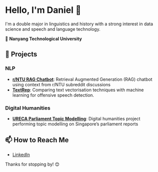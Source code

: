 # Hello, I'm Daniel 👋

I'm a double major in linguistics and history with a strong interest in data science and speech and language technology.

🏫 **Nanyang Technological University**
## 🌟 Projects
### NLP
- **[r/NTU RAG Chatbot](https://github.com/daniel-023/Reddit-RAG-Chatbot)**: Retrieval Augmented Generation (RAG) chatbot using context from r/NTU subreddit discussions
- **[TextRep](https://github.com/daniel-023/TextRep)**: Comparing text vectorisation techniques with machine learning for offensive speech detection.

### Digital Humanities
- **[URECA Parliament Topic Modelling](https://github.com/daniel-023/URECA-Parliament-Topic-Modeling)**: Digital humanities project performing topic modelling on Singapore’s parliament reports

## 📫 How to Reach Me
- [LinkedIn](https://www.linkedin.com/in/daniel-handoyo/)


Thanks for stopping by! 😊
